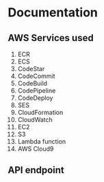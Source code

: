 # Documentation

## AWS Services used

1. ECR
2. ECS
3. CodeStar
4. CodeCommit
5. CodeBuild
6. CodePipeline
7. CodeDeploy
8. SES
9. CloudFormation
10. CloudWatch
11. EC2
12. S3
13. Lambda function
14. AWS Cloud9

## API endpoint
